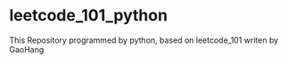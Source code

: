# leetcode_101_python
This Repository programmed by python, based on leetcode_101 writen by GaoHang
